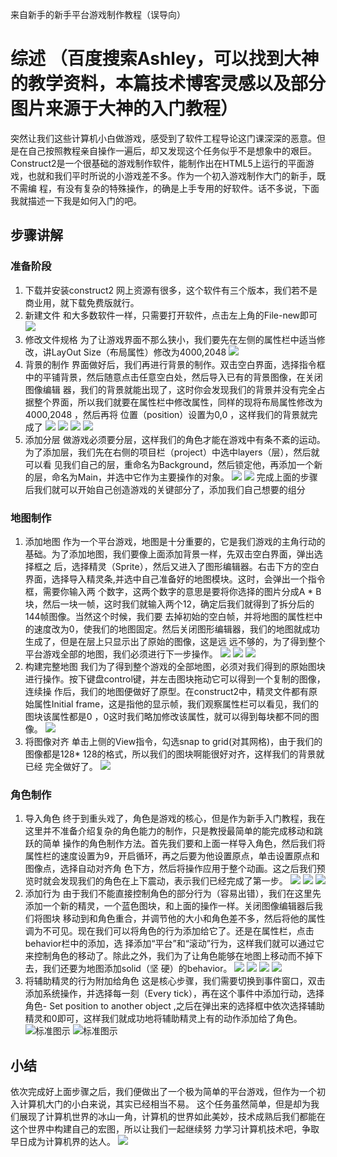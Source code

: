 来自新手的新手平台游戏制作教程（误导向）
# 综述  （百度搜索Ashley，可以找到大神的教学资料，本篇技术博客灵感以及部分图片来源于大神的入门教程）
  突然让我们这些计算机小白做游戏，感受到了软件工程导论这门课深深的恶意。但是在自己按照教程亲自操作一遍后，却又发现这个任务似乎不是想象中的艰巨。 
Construct2是一个很基础的游戏制作软件，能制作出在HTML5上运行的平面游戏，也就和我们平时所说的小游戏差不多。作为一个初入游戏制作大门的新手，既不需编
程，有没有复杂的特殊操作，的确是上手专用的好软件。话不多说，下面我就描述一下我是如何入门的吧。
## 步骤讲解
### 准备阶段
1. 下载并安装construct2  网上资源有很多，这个软件有三个版本，我们若不是商业用，就下载免费版就行。
2. 新建文件  和大多数软件一样，只需要打开软件，点击左上角的File-new即可
![](https://www.scirra.com/images/articles/filenew.png)
3. 修改文件规格  为了让游戏界面不那么狭小，我们要先在左侧的属性栏中适当修改，讲LayOut Size（布局属性）修改为4000,2048
![](https://www.scirra.com/images/articles/layoutsize.png)
4. 背景的制作 界面做好后，我们再进行背景的制作。双击空白界面，选择指令框中的平铺背景，然后随意点击任意空白处，然后导入已有的背景图像，在关闭图像编辑
器，我们的背景就能出现了，这时你会发现我们的背景并没有完全占据整个界面，所以我们就要在属性栏中修改属性，同样的现将布局属性修改为4000,2048 ，然后再将
位置（position）设置为0,0 ，这样我们的背景就完成了
![](https://www.scirra.com/images/articles/tiledbackground.png)
![](https://www.scirra.com/images/articles/loadimagefromfile.png)
![](https://www.scirra.com/images/articles/tiledbgsize.png)
![](https://www.scirra.com/images/articles/tiledplatformerbg.png)
5. 添加分层 做游戏必须要分层，这样我们的角色才能在游戏中有条不紊的运动。为了添加层，我们先在右侧的项目栏（project）中选中layers（层），然后就可以看
见我们自己的层，重命名为Background，然后锁定他，再添加一个新的层，命名为Main，并选中它作为主要操作的对象。
![](https://www.scirra.com/images/articles/layerstab.png)
![](https://www.scirra.com/images/articles/layersbar.png)
完成上面的步骤后我们就可以开始自己创造游戏的关键部分了，添加我们自己想要的组分
### 地图制作
1. 添加地图 作为一个平台游戏，地图是十分重要的，它是我们游戏的主角行动的基础。为了添加地图，我们要像上面添加背景一样，先双击空白界面，弹出选择框之
后，选择精灵（Sprite），然后又进入了图形编辑器。右击下方的空白界面，选择导入精灵条,并选中自己准备好的地图模块。这时，会弹出一个指令框，需要你输入两
个数字，这两个数字的意思是要将你选择的图片分成A * B块，然后一块一帧，这时我们就输入两个12，确定后我们就得到了拆分后的144帧图像。当然这个时候，我们要
去掉初始的空白帧，并将地图的属性栏中的速度改为0，使我们的地图固定。然后关闭图形编辑器，我们的地图就成功生成了，但是在层上只显示出了原始的图像，这是远
远不够的，为了得到整个平台游戏全部的地图，我们必须进行下一步操作。
![](https://www.scirra.com/images/articles/importspritestrip.png)
![](https://www.scirra.com/images/articles/importingtilemap.png)
![](https://www.scirra.com/images/articles/spritetile.png)
2. 构建完整地图 我们为了得到整个游戏的全部地图，必须对我们得到的原始图块进行操作。按下键盘control键，并左击图块拖动它可以得到一个复制的图像，连续操
作后，我们的地图便做好了原型。在construct2中，精灵文件都有原始属性Initial frame，这是指他的显示帧，我们观察属性栏可以看见，我们的图块该属性都是0
，0这时我们略加修改该属性，就可以得到每块都不同的图像。
![](https://www.scirra.com/images/articles/threetiles.png)
3. 将图像对齐 单击上侧的View指令，勾选snap to grid(对其网格)，由于我们的图像都是128* 128的格式，所以我们的图块啊能很好对齐，这样我们的背景就已经
完全做好了。
![](https://www.scirra.com/images/articles/snaptogrid.png)
### 角色制作
1. 导入角色 终于到重头戏了，角色是游戏的核心，但是作为新手入门教程，我在这里并不准备介绍复杂的角色能力的制作，只是教授最简单的能完成移动和跳跃的简单
操作的角色制作方法。首先我们要和上面一样导入角色，然后我们将属性栏的速度设置为9，开启循环，再之后要为他设置原点，单击设置原点和图像点，选择自动对齐角
色下方，然后将操作应用于整个动画。这之后我们预览时就会发现我们的角色在上下震动，表示我们已经完成了第一步。
![](https://www.scirra.com/images/articles/playercropped.png)
![](https://www.scirra.com/images/articles/origintool.png)
![](https://www.scirra.com/images/articles/applytowholeanimation.png)
2. 添加行为 由于我们不能直接控制角色的部分行为（容易出错），我们在这里先添加一个新的精灵，一个蓝色图块，和上面的操作一样。关闭图像编辑器后我们将图块
移动到和角色重合，并调节他的大小和角色差不多，然后将他的属性调为不可见。现在我们可以将角色的行为添加给它了。还是在属性栏，点击behavior栏中的添加，选
择添加“平台”和“滚动”行为，这样我们就可以通过它来控制角色的移动了。除此之外，我们为了让角色能够在地图上移动而不掉下去，我们还要为地图添加solid（坚
硬）的behavior。
![](https://www.scirra.com/images/articles/playercollisionbox.png)
![](https://www.scirra.com/images/articles/addplayerboxbehavior.png)
![](https://www.scirra.com/images/articles/platformbehavior.png)
![](https://www.scirra.com/images/articles/switchtoeventsheet.png)
3. 将辅助精灵的行为附加给角色 这是核心步骤，我们需要切换到事件窗口，双击添加系统操作，并选择每一刻（Every tick），再在这个事件中添加行动，选择角色-
Set position to another object ,之后在弹出来的选择框中依次选择辅助精灵和0即可，这样我们就成功地将辅助精灵上有的动作添加给了角色。
  ![标准图示](https://www.scirra.com/images/articles/setpositionaction.png)
  ![标准图示](https://www.scirra.com/images/articles/setpositionevent.png)
 ## 小结
  依次完成好上面步骤之后，我们便做出了一个极为简单的平台游戏，但作为一个初入计算机大门的小白来说，其实已经相当不易。
这个任务虽然简单，但是却为我们展现了计算机世界的冰山一角，计算机的世界如此美妙，技术成熟后我们都能在这个世界中构建自己的宏图，所以让我们一起继续努
力学习计算机技术吧，争取早日成为计算机界的达人。
![](https://pic.sogou.com/d?query=%C5%AC%C1%A6%B7%DC%B6%B7&mode=1&did=1#did0)
